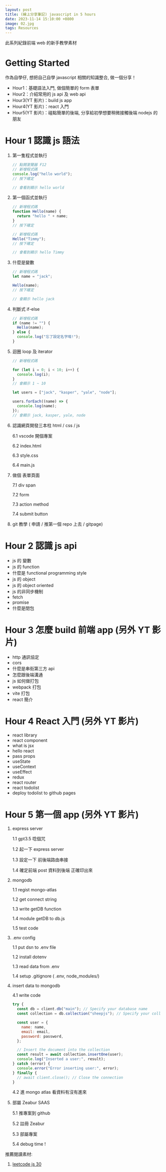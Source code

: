 ```yaml
---
layout: post
title: (線上分享筆記) javascript in 5 hours
date: 2023-11-14 15:10:00 +0800
image: 02.jpg
tags: Resources
---
```


此系列紀錄前端 web 的新手教學素材

# Getting Started

作為自學仔, 想把自己自學 javascript 相關的知識整合, 做一個分享！

- Hour1：基礎語法入門, 做個簡單的 form 表單
- Hour2：介紹常用的 js api 及 web api
- Hour3(YT 影片)：build js app
- Hour4(YT 影片)：react 入門
- Hour5(YT 影片)：碰點簡單的後端, 分享給初學想要稍微接觸後端 nodejs 的朋友

# Hour 1 認識 js 語法

1. 第一隻程式並執行

   ```js
   // 點開瀏覽器 F12
   // 新增程式碼
   console.log("hello world");
   // 按下確定

   // 會看到顯示 hello world
   ```

2. 第一個函式並執行

   ```js
   // 新增程式碼
   function Hello(name) {
     return "hello " + name;
   }
   // 按下確定

   // 新增程式碼
   Hello("Timmy");
   // 按下確定

   // 會看到顯示 hello Timmy
   ```

3. 什麼是變數

   ```js
   // 新增程式碼
   let name = "jack";

   Hello(name);
   // 按下確定

   // 會顯示 hello jack
   ```

4. 判斷式 if-else

   ```js
   // 新增程式碼
   if (name != "") {
     Hello(name);
   } else {
     console.log("忘了設定名字唷!");
   }
   ```

5. 迴圈 loop 及 iterator

   ```js
   // 新增程式碼

   for (let i = 0; i < 10; i++) {
     console.log(i);
   }
   // 會顯示 1 ~ 10

   let users = ["jack", "kasper", "yale", "node"];

   users.forEach((name) => {
     console.log(name);
   });
   // 會顯示 jack, kasper, yale, node
   ```

6. 認識網頁開發三本柱 html / css / js

   6.1 vscode 開個專案

   6.2 index.html

   6.3 style.css

   6.4 main.js

7. 做個 表單頁面

   7.1 div span

   7.2 form

   7.3 action method

   7.4 submit button

8. git 教學 ( 申請 / 推第一個 repo 上去 / gitpage)

# Hour 2 認識 js api

- js 的 變數
- js 的 function
- 什麼是 functional programming style
- js 的 object
- js 的 object oriented
- js 的非同步機制
- fetch
- promise
- 什麼是閉包

# Hour 3 怎麼 build 前端 app (另外 YT 影片)

- http 通訊協定
- cors
- 什麼是串街第三方 api
- 怎麼跟後端溝通
- js 如何做打包
- webpack 打包
- vite 打包
- react 簡介

# Hour 4 React 入門 (另外 YT 影片)

- react library
- react component
- what is jsx
- hello react
- pass props
- useState
- useContext
- useEffect
- redux
- react router
- react todolist
- deploy todolist to github pages

# Hour 5 第一個 app (另外 YT 影片)

1. express server

   1.1 gpt3.5 唸個咒

   1.2 起一下 express server

   1.3 設定一下 前後端路由串接

   1.4 確定前端 post 資料到後端 正確印出來

2. mongodb

   1.1 regist mongo-atlas

   1.2 get connect string

   1.3 write getDB function

   1.4 module getDB to db.js

   1.5 test code

3. .env config

   1.1 put dsn to .env file

   1.2 install dotenv

   1.3 read data from .env

   1.4 setup .gitignore ( .env, node_modules/)

4. insert data to mongodb

   4.1 write code

   ```js
   try {
     const db = client.db("main"); // Specify your database name
     const collection = db.collection("sheepjs"); // Specify your collection name

     const user = {
       name: name,
       email: email,
       password: password,
     };

     // Insert the document into the collection
     const result = await collection.insertOne(user);
     console.log("Inserted a user:", result);
   } catch (error) {
     console.error("Error inserting user:", error);
   } finally {
     // await client.close(); // Close the connection
   }
   ```

   4.2 進 mongo atlas 看資料有沒有進來

5. 部屬 Zeabur SAAS

   5.1 推專案到 github

   5.2 註冊 Zeabur

   5.3 部屬專案

   5.4 debug time !

推薦閱讀素材:

1. [leetcode js 30](https://leetcode.com/studyplan/30-days-of-javascript/)
